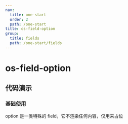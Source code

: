 ```yaml
---
nav:
  title: one-start
  order: 2
  path: /one-start
title: os-field-option
group:
  title: fields
  path: /one-start/fields
---
```


# os-field-option

## 代码演示

### 基础使用

option 是一类特殊的 field，它不渲染任何内容，仅用来占位

<code src="../demos/field-option/simple.tsx" />
